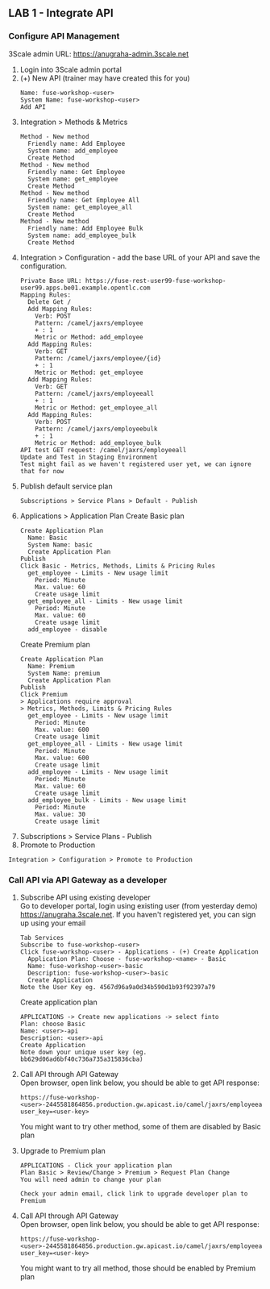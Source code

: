 
## LAB 1 - Integrate API


### Configure API Management
3Scale admin URL: https://anugraha-admin.3scale.net
  
1. Login into 3Scale admin portal
2. (+) New API (trainer may have created this for you)
   ```
   Name: fuse-workshop-<user>
   System Name: fuse-workshop-<user>
   Add API
   ```
3. Integration > Methods & Metrics 
   ```
   Method - New method  
     Friendly name: Add Employee  
     System name: add_employee  
     Create Method  
   Method - New method  
     Friendly name: Get Employee  
     System name: get_employee  
     Create Method  
   Method - New method  
     Friendly name: Get Employee All  
     System name: get_employee_all  
     Create Method  
   Method - New method  
     Friendly name: Add Employee Bulk  
     System name: add_employee_bulk 
     Create Method  
   ```
4. Integration > Configuration - add the base URL of your API and save the configuration.
   ```
   Private Base URL: https://fuse-rest-user99-fuse-workshop-user99.apps.be01.example.opentlc.com
   Mapping Rules:
     Delete Get /
     Add Mapping Rules:
       Verb: POST
       Pattern: /camel/jaxrs/employee
       + : 1
       Metric or Method: add_employee
     Add Mapping Rules:
       Verb: GET
       Pattern: /camel/jaxrs/employee/{id}
       + : 1
       Metric or Method: get_employee
     Add Mapping Rules:
       Verb: GET
       Pattern: /camel/jaxrs/employeeall
       + : 1
       Metric or Method: get_employee_all
     Add Mapping Rules:
       Verb: POST
       Pattern: /camel/jaxrs/employeebulk
       + : 1
       Metric or Method: add_employee_bulk
   API test GET request: /camel/jaxrs/employeeall
   Update and Test in Staging Environment 
   Test might fail as we haven't registered user yet, we can ignore that for now
   ```
5. Publish default service plan
   ```
   Subscriptions > Service Plans > Default - Publish
   ```
6. Applications > Application Plan
   Create Basic plan
   ```
   Create Application Plan
     Name: Basic
     System Name: basic
     Create Application Plan
   Publish
   Click Basic - Metrics, Methods, Limits & Pricing Rules 
     get_employee - Limits - New usage limit
       Period: Minute
       Max. value: 60
       Create usage limit
     get_employee_all - Limits - New usage limit
       Period: Minute
       Max. value: 60
       Create usage limit
     add_employee - disable
   ```
   Create Premium plan
   ```
   Create Application Plan
     Name: Premium
     System Name: premium
     Create Application Plan
   Publish
   Click Premium
   > Applications require approval
   > Metrics, Methods, Limits & Pricing Rules 
     get_employee - Limits - New usage limit
       Period: Minute
       Max. value: 600
       Create usage limit
     get_employee_all - Limits - New usage limit
       Period: Minute
       Max. value: 600
       Create usage limit
     add_employee - Limits - New usage limit
       Period: Minute
       Max. value: 60
       Create usage limit
     add_employee_bulk - Limits - New usage limit
       Period: Minute
       Max. value: 30
       Create usage limit
    ```
7. Subscriptions > Service Plans - Publish
8. Promote to Production
```
Integration > Configuration > Promote to Production 
```
<!--
7. Create developer account 
   ```
   Choose dropdown Audience
   Account - Listing - Create
     Username: fuse-workshop-<user>
     Email: fuse-workshop-<user>@email.com
     Password: password
     Organization: fuse-workshop-<user>
   ```    

8. Register developer  
   We will use the account to be registered with application plan  
   Register with Basic plan
   ```
   Choose dropdown Audience
   Account - Listing
   Click fuse-workshop-<user> - Applications - (+) Create Application
     Application Plan: Choose - fuse-workshop-<name> - Basic 
     Name: fuse-workshop-<user>-basic
     Description: fuse-workshop-<user>-basic
     Create Application
   Note the User Key eg. 4567d96a9a0d34b590d1b93f92397a79
   ```
-->

### Call API via API Gateway as a developer

1. Subscribe API using existing developer  
   Go to developer portal, login using existing user (from yesterday demo) https://anugraha.3scale.net. If you haven't registered yet, you can sign up using your email
   ```
   Tab Services
   Subscribe to fuse-workshop-<user>
   Click fuse-workshop-<user> - Applications - (+) Create Application
     Application Plan: Choose - fuse-workshop-<name> - Basic 
     Name: fuse-workshop-<user>-basic
     Description: fuse-workshop-<user>-basic
     Create Application
   Note the User Key eg. 4567d96a9a0d34b590d1b93f92397a79
   ```
   Create application plan
   ```
   APPLICATIONS -> Create new applications -> select finto
   Plan: choose Basic
   Name: <user>-api
   Description: <user>-api
   Create Application
   Note down your unique user key (eg. bb629d06ad6bf40c736a735a315836cba)
   ```
2. Call API through API Gateway  
   Open browser, open link below, you should be able to get API response:
   ```
   https://fuse-workshop-<user>-2445581864856.production.gw.apicast.io/camel/jaxrs/employeeall?user_key=<user-key>
   ```
   You might want to try other method, some of them are disabled by Basic plan
3. Upgrade to Premium plan  
   ```
   APPLICATIONS - Click your application plan
   Plan Basic > Review/Change > Premium > Request Plan Change
   You will need admin to change your plan
   ```
   ```
   Check your admin email, click link to upgrade developer plan to Premium
   ```
4. Call API through API Gateway  
   Open browser, open link below, you should be able to get API response:
   ```
   https://fuse-workshop-<user>-2445581864856.production.gw.apicast.io/camel/jaxrs/employeeall?user_key=<user-key>
   ```
   You might want to try all method, those should be enabled by Premium plan

   <!--
   Go back to Admin Portal, note API Gateway URL
   ```
   Choose dropdown at top: fuse-workshop-<user>
   Integration - Configuration
   Note API Gateway staging URL
   ```
   Call API
   ```
   Open API Gateway staging URL via browser, add path below with user key from #6:
   /camel/jaxrs/employeeall?user_key=<user_key>
   ```
   You should be able to get employee data response
-->
